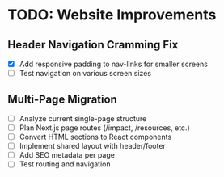 # TODO: Website Improvements

## Header Navigation Cramming Fix
- [x] Add responsive padding to nav-links for smaller screens
- [ ] Test navigation on various screen sizes

## Multi-Page Migration
- [ ] Analyze current single-page structure
- [ ] Plan Next.js page routes (/impact, /resources, etc.)
- [ ] Convert HTML sections to React components
- [ ] Implement shared layout with header/footer
- [ ] Add SEO metadata per page
- [ ] Test routing and navigation
